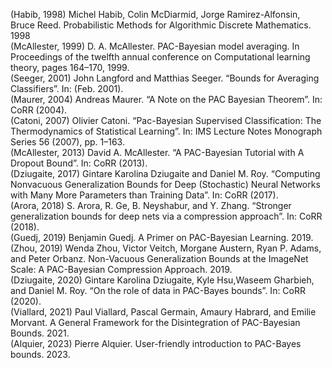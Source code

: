 (Habib, 1998) Michel Habib, Colin McDiarmid, Jorge Ramirez-Alfonsin, Bruce Reed. Probabilistic Methods for Algorithmic Discrete Mathematics. 1998\
(McAllester, 1999) D. A. McAllester. PAC-Bayesian model averaging. In Proceedings of the twelfth annual conference on Computational learning theory, pages 164–170, 1999.\
(Seeger, 2001) John Langford and Matthias Seeger. “Bounds for Averaging Classifiers”. In: (Feb. 2001).\
(Maurer, 2004) Andreas Maurer. “A Note on the PAC Bayesian Theorem”. In: CoRR (2004).\
(Catoni, 2007) Olivier Catoni. “Pac-Bayesian Supervised Classification: The Thermodynamics of Statistical Learning”. In: IMS Lecture Notes Monograph Series 56 (2007), pp. 1–163.\
(McAllester, 2013) David A. McAllester. “A PAC-Bayesian Tutorial with A Dropout Bound”. In: CoRR (2013).\
(Dziugaite, 2017) Gintare Karolina Dziugaite and Daniel M. Roy. “Computing Nonvacuous Generalization Bounds for Deep (Stochastic) Neural Networks with Many More Parameters than Training Data”. In: CoRR (2017).\
(Arora, 2018) S. Arora, R. Ge, B. Neyshabur, and Y. Zhang. “Stronger generalization bounds for deep nets via a compression approach”. In: CoRR (2018).\
(Guedj, 2019) Benjamin Guedj. A Primer on PAC-Bayesian Learning. 2019.\
(Zhou, 2019) Wenda Zhou, Victor Veitch, Morgane Austern, Ryan P. Adams, and Peter Orbanz. Non-Vacuous Generalization Bounds at the ImageNet Scale: A PAC-Bayesian Compression Approach. 2019.\
(Dziugaite, 2020) Gintare Karolina Dziugaite, Kyle Hsu,Waseem Gharbieh, and Daniel M. Roy. “On the role of data in PAC-Bayes bounds”. In: CoRR (2020).\
(Viallard, 2021) Paul Viallard, Pascal Germain, Amaury Habrard, and Emilie Morvant. A General Framework for the Disintegration of PAC-Bayesian Bounds. 2021.\
(Alquier, 2023) Pierre Alquier. User-friendly introduction to PAC-Bayes bounds. 2023.